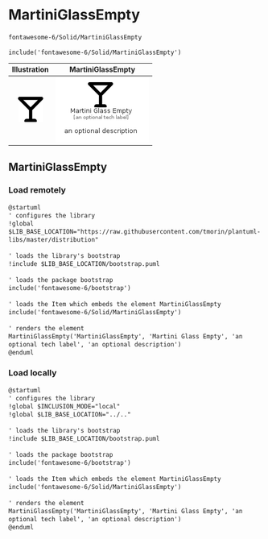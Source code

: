 # MartiniGlassEmpty


```text
fontawesome-6/Solid/MartiniGlassEmpty
```

```text
include('fontawesome-6/Solid/MartiniGlassEmpty')
```



| Illustration | MartiniGlassEmpty |
| :---: | :---: |
| ![illustration for Illustration](../../fontawesome-6/Solid/MartiniGlassEmpty.png) | ![illustration for MartiniGlassEmpty](../../fontawesome-6/Solid/MartiniGlassEmpty.Local.png) |




## MartiniGlassEmpty

### Load remotely
```plantuml
@startuml
' configures the library
!global $LIB_BASE_LOCATION="https://raw.githubusercontent.com/tmorin/plantuml-libs/master/distribution"

' loads the library's bootstrap
!include $LIB_BASE_LOCATION/bootstrap.puml

' loads the package bootstrap
include('fontawesome-6/bootstrap')

' loads the Item which embeds the element MartiniGlassEmpty
include('fontawesome-6/Solid/MartiniGlassEmpty')

' renders the element
MartiniGlassEmpty('MartiniGlassEmpty', 'Martini Glass Empty', 'an optional tech label', 'an optional description')
@enduml
```

### Load locally
```plantuml
@startuml
' configures the library
!global $INCLUSION_MODE="local"
!global $LIB_BASE_LOCATION="../.."

' loads the library's bootstrap
!include $LIB_BASE_LOCATION/bootstrap.puml

' loads the package bootstrap
include('fontawesome-6/bootstrap')

' loads the Item which embeds the element MartiniGlassEmpty
include('fontawesome-6/Solid/MartiniGlassEmpty')

' renders the element
MartiniGlassEmpty('MartiniGlassEmpty', 'Martini Glass Empty', 'an optional tech label', 'an optional description')
@enduml
```

